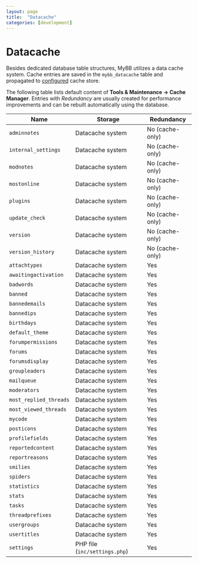 ```yaml
---
layout: page
title:  "Datacache"
categories: [development]
---
```


# Datacache

Besides dedicated database table structures, MyBB utilizes a data cache system. Cache entries are saved in the `mybb_datacache` table and propagated to [configured](/1.8/administration/configuration-file/) cache store.

The following table lists default content of  **Tools & Maintenance &rarr; Cache Manager**. Entries with  _Redundancy_ are usually created for performance improvements and can be rebuilt automatically using the database.

Name | Storage | Redundancy
-|-|-
`adminnotes` | Datacache system | No (cache-only)
`internal_settings` | Datacache system | No (cache-only)
`modnotes` | Datacache system | No (cache-only)
`mostonline` | Datacache system | No (cache-only)
`plugins` | Datacache system | No (cache-only)
`update_check` | Datacache system | No (cache-only)
`version` | Datacache system | No (cache-only)
`version_history` | Datacache system | No (cache-only)
`attachtypes` | Datacache system | Yes
`awaitingactivation` | Datacache system | Yes
`badwords` | Datacache system | Yes
`banned` | Datacache system | Yes
`bannedemails` | Datacache system | Yes
`bannedips` | Datacache system | Yes
`birthdays` | Datacache system | Yes
`default_theme` | Datacache system | Yes
`forumpermissions` | Datacache system | Yes
`forums` | Datacache system | Yes
`forumsdisplay` | Datacache system | Yes
`groupleaders` | Datacache system | Yes
`mailqueue` | Datacache system | Yes
`moderators` | Datacache system | Yes
`most_replied_threads` | Datacache system | Yes
`most_viewed_threads` | Datacache system | Yes
`mycode` | Datacache system | Yes
`posticons` | Datacache system | Yes
`profilefields` | Datacache system | Yes
`reportedcontent` | Datacache system | Yes
`reportreasons` | Datacache system | Yes
`smilies` | Datacache system | Yes
`spiders` | Datacache system | Yes
`statistics` | Datacache system | Yes
`stats` | Datacache system | Yes
`tasks` | Datacache system | Yes
`threadprefixes` | Datacache system | Yes
`usergroups` | Datacache system | Yes
`usertitles` | Datacache system | Yes
`settings` | PHP file (`inc/settings.php`) | Yes
